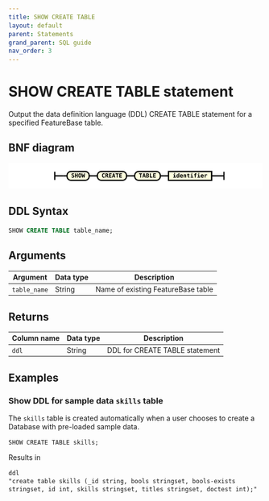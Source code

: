 ```yaml
---
title: SHOW CREATE TABLE
layout: default
parent: Statements
grand_parent: SQL guide
nav_order: 3
---
```


# SHOW CREATE TABLE statement

Output the data definition language (DDL) CREATE TABLE statement for a specified FeatureBase table.

## BNF diagram

![expr](/assets/images/sql-guide/show_create_table.svg)

## DDL Syntax

```sql
SHOW CREATE TABLE table_name;
```

## Arguments

| Argument | Data type | Description |
|---|---|---|
| `table_name` | String | Name of existing FeatureBase table |

## Returns

| Column name | Data type | Description |
|---|---|---|
| `ddl` | String | DDL for CREATE TABLE statement |

## Examples

### Show DDL for sample data `skills` table

The `skills` table is created automatically when a user chooses to create a Database with pre-loaded sample data.

```
SHOW CREATE TABLE skills;
```
Results in
```
ddl
"create table skills (_id string, bools stringset, bools-exists stringset, id int, skills stringset, titles stringset, doctest int);"
```
